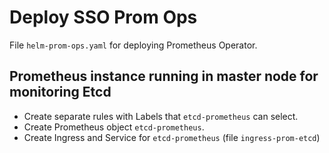 # Deploy SSO Prom Ops

File `helm-prom-ops.yaml` for deploying Prometheus Operator.

## Prometheus instance running in master node for monitoring Etcd

- Create separate rules with Labels that `etcd-prometheus` can select.
- Create Prometheus object `etcd-prometheus`.
- Create Ingress and Service for `etcd-prometheus` (file `ingress-prom-etcd`)